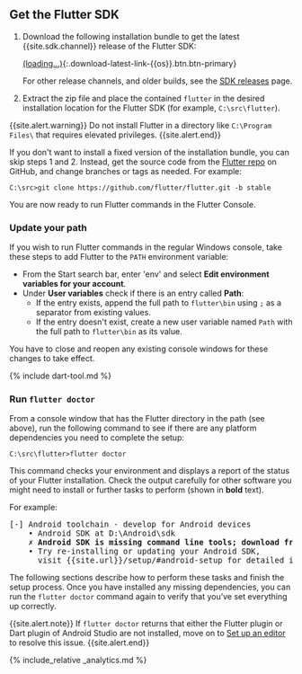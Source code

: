 ## Get the Flutter SDK

 1. Download the following installation bundle to get the latest
    {{site.sdk.channel}} release of the Flutter SDK:

    [(loading...)](#){:.download-latest-link-{{os}}.btn.btn-primary}

    For other release channels, and older builds, see the
    [SDK releases][] page.
 1. Extract the zip file and place the contained `flutter`
    in the desired installation location for the Flutter SDK
    (for example, `C:\src\flutter`).
    
{{site.alert.warning}}
  Do not install Flutter in a directory like 
  `C:\Program Files\` that requires elevated privileges.
{{site.alert.end}}

If you don't want to install a fixed version of the installation 
bundle, you can skip steps 1 and 2. Instead, get the source code 
from the [Flutter repo](https://github.com/flutter/flutter) on 
GitHub, and change branches or tags as needed. For example:

```batchfile
C:\src>git clone https://github.com/flutter/flutter.git -b stable
```

You are now ready to run Flutter commands in the Flutter Console.

### Update your path

If you wish to run Flutter commands in the regular Windows console,
take these steps to add Flutter to the `PATH` environment variable:

* From the Start search bar, enter 'env'
  and select **Edit environment variables for your account**.
* Under **User variables** check if there is an entry called **Path**:
  * If the entry exists, append the full path to `flutter\bin` using
    `;` as a separator from existing values.
  * If the entry doesn't exist,
    create a new user variable named `Path` with
    the full path to `flutter\bin` as its value.

You have to close and reopen any existing console windows
for these changes to take effect.

{% include dart-tool.md %}

### Run `flutter doctor`

From a console window that has the Flutter directory in the
path (see above), run the following command to see if there
are any platform dependencies you need to complete the setup:

```batchfile
C:\src\flutter>flutter doctor
```

This command checks your environment and displays a report of the status
of your Flutter installation. Check the output carefully for other
software you might need to install or further tasks to perform
(shown in **bold** text).

For example:

<pre>
[-] Android toolchain - develop for Android devices
    • Android SDK at D:\Android\sdk
    <strong>✗ Android SDK is missing command line tools; download from https://goo.gl/XxQghQ</strong>
    • Try re-installing or updating your Android SDK,
      visit {{site.url}}/setup/#android-setup for detailed instructions.
</pre>

The following sections describe how to perform these tasks and
finish the setup process. Once you have installed any missing
dependencies, you can run the `flutter doctor` command again to
verify that you’ve set everything up correctly.

{{site.alert.note}}
  If `flutter doctor` returns that either the Flutter plugin
  or  Dart plugin of Android Studio are not installed, move
  on to [Set up an editor][] to resolve this issue.
{{site.alert.end}}

{% include_relative _analytics.md %}


[Flutter repo]: {{site.github}}/flutter/flutter
[SDK releases]: /docs/development/tools/sdk/releases
[Set up an editor]: /docs/get-started/editor?tab=androidstudio

